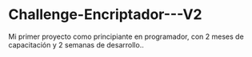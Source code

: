 # Challenge-Encriptador---V2
Mi primer proyecto como principiante en programador, con 2 meses de capacitación y 2 semanas de desarrollo..
